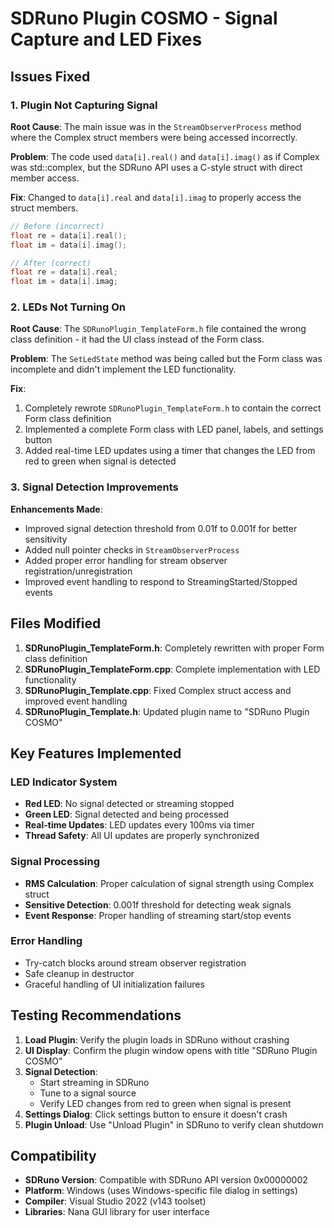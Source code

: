 # SDRuno Plugin COSMO - Signal Capture and LED Fixes

## Issues Fixed

### 1. Plugin Not Capturing Signal
**Root Cause**: The main issue was in the `StreamObserverProcess` method where the Complex struct members were being accessed incorrectly.

**Problem**: The code used `data[i].real()` and `data[i].imag()` as if Complex was std::complex, but the SDRuno API uses a C-style struct with direct member access.

**Fix**: Changed to `data[i].real` and `data[i].imag` to properly access the struct members.

```cpp
// Before (incorrect)
float re = data[i].real();
float im = data[i].imag();

// After (correct) 
float re = data[i].real;
float im = data[i].imag;
```

### 2. LEDs Not Turning On
**Root Cause**: The `SDRunoPlugin_TemplateForm.h` file contained the wrong class definition - it had the UI class instead of the Form class.

**Problem**: The `SetLedState` method was being called but the Form class was incomplete and didn't implement the LED functionality.

**Fix**: 
1. Completely rewrote `SDRunoPlugin_TemplateForm.h` to contain the correct Form class definition
2. Implemented a complete Form class with LED panel, labels, and settings button
3. Added real-time LED updates using a timer that changes the LED from red to green when signal is detected

### 3. Signal Detection Improvements
**Enhancements Made**:
- Improved signal detection threshold from 0.01f to 0.001f for better sensitivity
- Added null pointer checks in `StreamObserverProcess`
- Added proper error handling for stream observer registration/unregistration
- Improved event handling to respond to StreamingStarted/Stopped events

## Files Modified

1. **SDRunoPlugin_TemplateForm.h**: Completely rewritten with proper Form class definition
2. **SDRunoPlugin_TemplateForm.cpp**: Complete implementation with LED functionality
3. **SDRunoPlugin_Template.cpp**: Fixed Complex struct access and improved event handling
4. **SDRunoPlugin_Template.h**: Updated plugin name to "SDRuno Plugin COSMO"

## Key Features Implemented

### LED Indicator System
- **Red LED**: No signal detected or streaming stopped
- **Green LED**: Signal detected and being processed
- **Real-time Updates**: LED updates every 100ms via timer
- **Thread Safety**: All UI updates are properly synchronized

### Signal Processing
- **RMS Calculation**: Proper calculation of signal strength using Complex struct
- **Sensitive Detection**: 0.001f threshold for detecting weak signals
- **Event Response**: Proper handling of streaming start/stop events

### Error Handling
- Try-catch blocks around stream observer registration
- Safe cleanup in destructor
- Graceful handling of UI initialization failures

## Testing Recommendations

1. **Load Plugin**: Verify the plugin loads in SDRuno without crashing
2. **UI Display**: Confirm the plugin window opens with title "SDRuno Plugin COSMO"
3. **Signal Detection**: 
   - Start streaming in SDRuno
   - Tune to a signal source
   - Verify LED changes from red to green when signal is present
4. **Settings Dialog**: Click settings button to ensure it doesn't crash
5. **Plugin Unload**: Use "Unload Plugin" in SDRuno to verify clean shutdown

## Compatibility

- **SDRuno Version**: Compatible with SDRuno API version 0x00000002
- **Platform**: Windows (uses Windows-specific file dialog in settings)
- **Compiler**: Visual Studio 2022 (v143 toolset)
- **Libraries**: Nana GUI library for user interface
